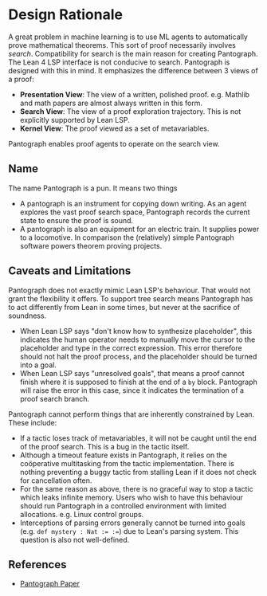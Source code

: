 # Design Rationale

A great problem in machine learning is to use ML agents to automatically prove
mathematical theorems. This sort of proof necessarily involves *search*.
Compatibility for search is the main reason for creating Pantograph.  The Lean 4
LSP interface is not conducive to search. Pantograph is designed with this in
mind. It emphasizes the difference between 3 views of a proof:

- **Presentation View**: The view of a written, polished proof. e.g. Mathlib and
  math papers are almost always written in this form.
- **Search View**: The view of a proof exploration trajectory. This is not
  explicitly supported by Lean LSP.
- **Kernel View**: The proof viewed as a set of metavariables.

Pantograph enables proof agents to operate on the search view.

## Name

The name Pantograph is a pun. It means two things
- A pantograph is an instrument for copying down writing. As an agent explores
  the vast proof search space, Pantograph records the current state to ensure
  the proof is sound.
- A pantograph is also an equipment for an electric train. It supplies power to
  a locomotive. In comparison the (relatively) simple Pantograph software powers
  theorem proving projects.

## Caveats and Limitations

Pantograph does not exactly mimic Lean LSP's behaviour. That would not grant the
flexibility it offers.  To support tree search means Pantograph has to act
differently from Lean in some times, but never at the sacrifice of soundness.

- When Lean LSP says "don't know how to synthesize placeholder", this indicates
  the human operator needs to manually move the cursor to the placeholder and
  type in the correct expression. This error therefore should not halt the proof
  process, and the placeholder should be turned into a goal.
- When Lean LSP says "unresolved goals", that means a proof cannot finish where
  it is supposed to finish at the end of a `by` block. Pantograph will raise the
  error in this case, since it indicates the termination of a proof search branch.

Pantograph cannot perform things that are inherently constrained by Lean. These
include:

- If a tactic loses track of metavariables, it will not be caught until the end
  of the proof search. This is a bug in the tactic itself.
- Although a timeout feature exists in Pantograph, it relies on the coöperative
  multitasking from the tactic implementation. There is nothing preventing a
  buggy tactic from stalling Lean if it does not check for cancellation often.
- For the same reason as above, there is no graceful way to stop a tactic which
  leaks infinite memory. Users who wish to have this behaviour should run
  Pantograph in a controlled environment with limited allocations. e.g.
  Linux control groups.
- Interceptions of parsing errors generally cannot be turned into goals (e.g.
  `def mystery : Nat := :=`) due to Lean's parsing system. This question is also
  not well-defined.

## References

* [Pantograph Paper](https://arxiv.org/abs/2410.16429)

